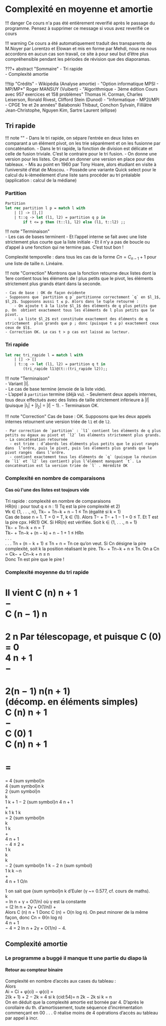 # Complexité en moyenne et amortie

!!! danger
    Ce cours n'a pas été entièrement reverifié après le passage du programme. Pensez à supprimer ce message si vous avez reverifié ce cours

!!! warning
    Ce cours a été automatiquement traduit des transparents de M.Noyer par
    Lorentzo et Elowan et mis en forme par Mehdi, nous ne nous accordons en aucun cas son travail, ce
    site à pour seul but d’être plus compréhensible pendant les périodes de
    révision que des diaporamas.

???+ abstract "Sommaire"
    - Tri rapide  
    - Complexité amortie  

!!!tip "Crédits"
    - Wikipédia (Analyse amortie)
    - "Option informatique MPSI - MP/MP*" Roger MANSUY (Vuibert)
    - "Algorithmique - 3ème édition Cours avec 957 exercices et 158 problèmes" Thomas H. Corman, Charles Leiserson, Ronald Rivest, Clifford Stein (Dunod)
    - "Informatique - MP2I/MPI - CPGE 1re et 2e années" Balabonski Thibaut, Conchon Sylvain, Filliâtre Jean-Christophe, Nguyen Kim, Sartre Laurent (ellipse)

## Tri rapide

!!! note ""
    - Dans le tri rapide, on sépare l’entrée en deux listes en comparant a un élément pivot, on les trie séparément et on les fusionne par concaténation.
    - Dans le tri rapide, la fonction de division est délicate et celle de fusion triviale. C’est le contraire pour le tri fusion.
    - On donne une version pour les listes. On peut en donner une version en place pour des tableaux.
    - Mis au point en 1960 par Tony Hoare, alors étudiant en visite à l’université d’état de Moscou.
    - Possède une variante Quick select pour le calcul du k-ièmeélement d’une liste sans procéder au tri préalable (application : calcul de la médiane)

### Partition

```ocaml linenums="1"
Partition
let rec partition l p = match l with
    | [] -> [],[]
    | t::q -> let (l1, l2) = partition q p in
        if t <= p then (t::l1, l2) else (l1, t::l2) ;;
```

!!! note "Terminaison"  
    - Les cas de bases terminent
    - Et l’appel interne se fait avec une liste strictement plus courte que la  liste initiale
    - Et il n’y a pas de boucle ou d’appel à une fonction qui ne termine pas. C’est tout bon !
  
Complexité temporelle : dans tous les cas de la forme $Cn = C_{n-1} + 1$  pour une liste de taille n. Linéaire.  

!!! note "Correction"
    Montrons que la fonction retourne deux listes dont la 1ere contient tous les éléments de l plus petits que le pivot, les éléments strictement plus  grands étant dans la seconde.  

    - Cas de base : OK de façon évidente  
    - Supposons que `partition q p` partitionne correctement `q` en $l_1$, $l_2$. Supposons aussi t ≤ p. Alors dans le tuple retourné :  
        - On ajoute t à la liste $l_1$ des éléments de q plus petits que p. On  obtient exactement tous les éléments de l plus petits que le pivot.
        - La liste $l_2$ est constituée exactement des éléments de q strictement  plus grands que p ; donc (puisque t ≤ p) exactement ceux ceux de $l$. 
    - Correction OK. Le cas t > p cas est laissé au lecteur.  

### Tri rapide

```ocaml linenums="1"
let rec tri_rapide l = match l with
    | [] -> []
    | t::q -> let (l1, l2) = partition q t in
        (tri_rapide l1)@(t::(tri_rapide l2));;
```

!!! note "Terminaison"  
    - Variant |l|.  
    - Le cas de base termine (envoie de la liste vide).  
    - L’appel à `partition` termine (déjà vu).
    - Seulement deux appels internes, tous deux eﬀectués avec des listes de taille strictement inférieure à |$l$| (puisque |$l_1$| + |$l_2$| = |$l$| − 1).
    - Terminaison OK.  

!!! note "Correction"
    Cas de base : OK. Supposons que les deux appels internes  retournent une version triée de `l1` et de `l2`.  

    - Par correction de `partition` : `l1` contient les éléments de q plus petits ou égaux au pivot et `l2` les éléments strictement plus grands.  
    - La concaténation retournée 
      - est triée : d’abords les éléments plus petits que le pivot rangés dans  l’ordre, puis le pivot, puis les élements plus grands que le pivot rangés  dans l’ordre.  
      - contient exactement tous les éléments de `q` (puisque la réunion de `l1` et `l2` les contient) plus l’élément manquant `t`. La concaténation est la version triée de `l` . Hérédité OK  

### Complexité en nombre de comparaisons

#### Cas où l'une des listes est toujours vide

Tri rapide : complexité en nombre de comparaisons  
HR(n) : pour tout q ≤ n : 1) Tq est la pire complexité et 2)  
∀k ∈ {1, . . ., n}, Tk− + Tn−k + n − 1 ≤ Tn (égalité si k = 1)  
Cas de base n = 1. T = 0 = T, k ∈ {1}. Alors  T− + T− + 1 − 1 = 0 ≤ T. Et T est la pire cpx. HR(1) OK.  Si HR(n) est vérifiée. Soit k ∈ {1, . . ., n + 1}  
Tk− + Tn−k + n =      T  
Tk− + Tn−k + (n − k) + n − 1 + 1 ≤    HRn  
. . .  
. . . Tn + (n − k + 1) ≤ Tn + n = Tn ce qu’on veut.  Si Cn désigne la pire complexité, soit k la position réalisant le pire.  Tk− + Tn−k + n ≤ Tn.  On a Cn = Ck− + Cn−k + n ≤    n  
Donc Tn est pire que le pire !  

### Complexité moyenne du tri rapide

Il vient  C (n)  n + 1  
−  
C (n − 1)  n  
=  
2  n  Par télescopage, et puisque C (0) = 0  
4  n + 1  
−  
=  
2(n − 1)  n(n + 1)  
(décomp. en éléments simples)  
C (n)  n + 1  
−  
C (0)  1  
C (n)  n + 1  
=  
=  
=  
= 4 {sum symbol}n  
4 {sum symbol}n  k  
2 {sum symbol}n  
k  
1  k + 1  − 2 {sum symbol}n  4  n + 1  
+  
k  1  k  1  k  
= 2 {sum symbol}n  
k  
1  k  
+  
4  n + 1  
− 4 ≤ 2 ×  
1  k  
k  
k  
− 2 {sum symbol}n  1  k  − 2  n  {sum symbol}  
1  k  k      ∼n  
+  
4  n + 1      O/n  


1  on sait que {sum symbol}n  k  d’Euler (γ ~= 0.577, cf. cours de maths).  
k  
= ln n + γ + O(1/n) où γ est la constante  
= (2 ln n + 2γ + O(1/n)) +  
Alors  C (n)  n + 1  Donc C (n) = O(n log n).  On peut minorer de la même façon, donc Cn = Θ(n log n)  
4  n + 1  
− 4 = 2 ln n + 2γ + O(1/n) − 4.  

## Complexité amortie

### Le programme a buggé il manque tt une partie du diapo là

#### Retour au compteur binaire

Complexité en nombre d’accès aux cases du tableau :  
Alors  
Ai = Ci + φ(ci) − φ(ci) =  
2(k + 1) + 2 − 2k = 4 si k (cid:54)= n  2k − 2k si k = n  
On en déduit que la complexité amortie est bornée par 4. D’après le  corollaire du th. d’amortissement, toute séquence d’incrémentation  commençant en 00 . . . 0 réalise moins de 4 opérations d’accès au  tableau par appel à incr.
